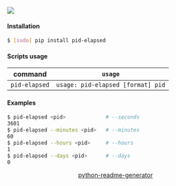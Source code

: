 <!--
https://pypi.org/project/readme-generator/
https://pypi.org/project/python-readme-generator/
-->

[![](https://img.shields.io/badge/OS-Unix-blue.svg?longCache=True)]()

#### Installation
```bash
$ [sudo] pip install pid-elapsed
```

#### Scripts usage
command|`usage`
-|-
`pid-elapsed` |`usage: pid-elapsed [format] pid`

#### Examples
```bash
$ pid-elapsed <pid>             # --seconds
3601
$ pid-elapsed --minutes <pid>   # --minutes
60
$ pid-elapsed --hours <pid>     # --hours
1
$ pid-elapsed --days <pid>      # --days
0
```

<p align="center">
    <a href="https://pypi.org/project/python-readme-generator/">python-readme-generator</a>
</p>